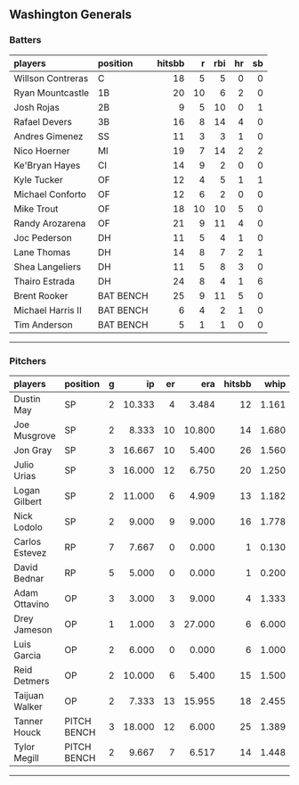## Washington Generals

### Batters

 
|players           |position  | hitsbb|  r| rbi| hr| sb| 
|:-----------------|:---------|------:|--:|---:|--:|--:| 
|Willson Contreras |C         |     18|  5|   5|  0|  0| 
|Ryan Mountcastle  |1B        |     20| 10|   6|  2|  0| 
|Josh Rojas        |2B        |      9|  5|  10|  0|  1| 
|Rafael Devers     |3B        |     16|  8|  14|  4|  0| 
|Andres Gimenez    |SS        |     11|  3|   3|  1|  0| 
|Nico Hoerner      |MI        |     19|  7|  14|  2|  2| 
|Ke'Bryan Hayes    |CI        |     14|  9|   2|  0|  0| 
|Kyle Tucker       |OF        |     12|  4|   5|  1|  1| 
|Michael Conforto  |OF        |     12|  6|   2|  0|  0| 
|Mike Trout        |OF        |     18| 10|  10|  5|  0| 
|Randy Arozarena   |OF        |     21|  9|  11|  4|  0| 
|Joc Pederson      |DH        |     11|  5|   4|  1|  0| 
|Lane Thomas       |DH        |     14|  8|   7|  2|  1| 
|Shea Langeliers   |DH        |     11|  5|   8|  3|  0| 
|Thairo Estrada    |DH        |     24|  8|   4|  1|  6| 
|Brent Rooker      |BAT BENCH |     25|  9|  11|  5|  0| 
|Michael Harris II |BAT BENCH |      6|  4|   2|  1|  0| 
|Tim Anderson      |BAT BENCH |      5|  1|   1|  0|  0| 


* * *

### Pitchers

 
|players        |position    |  g|     ip| er|    era| hitsbb|  whip| so|  w| sv| 
|:--------------|:-----------|--:|------:|--:|------:|------:|-----:|--:|--:|--:| 
|Dustin May     |SP          |  2| 10.333|  4|  3.484|     12| 1.161| 10|  2|  0| 
|Joe Musgrove   |SP          |  2|  8.333| 10| 10.800|     14| 1.680|  9|  1|  0| 
|Jon Gray       |SP          |  3| 16.667| 10|  5.400|     26| 1.560|  6|  0|  0| 
|Julio Urias    |SP          |  3| 16.000| 12|  6.750|     20| 1.250| 19|  1|  0| 
|Logan Gilbert  |SP          |  2| 11.000|  6|  4.909|     13| 1.182| 12|  0|  0| 
|Nick Lodolo    |SP          |  2|  9.000|  9|  9.000|     16| 1.778| 13|  0|  0| 
|Carlos Estevez |RP          |  7|  7.667|  0|  0.000|      1| 0.130| 10|  0|  5| 
|David Bednar   |RP          |  5|  5.000|  0|  0.000|      1| 0.200|  7|  0|  4| 
|Adam Ottavino  |OP          |  3|  3.000|  3|  9.000|      4| 1.333|  4|  0|  0| 
|Drey Jameson   |OP          |  1|  1.000|  3| 27.000|      6| 6.000|  1|  0|  0| 
|Luis Garcia    |OP          |  2|  6.000|  0|  0.000|      6| 1.000|  7|  1|  0| 
|Reid Detmers   |OP          |  2| 10.000|  6|  5.400|     15| 1.500| 12|  0|  0| 
|Taijuan Walker |OP          |  2|  7.333| 13| 15.955|     18| 2.455| 12|  0|  0| 
|Tanner Houck   |PITCH BENCH |  3| 18.000| 12|  6.000|     25| 1.389| 14|  1|  0| 
|Tylor Megill   |PITCH BENCH |  2|  9.667|  7|  6.517|     14| 1.448|  6|  0|  0| 


* * *


